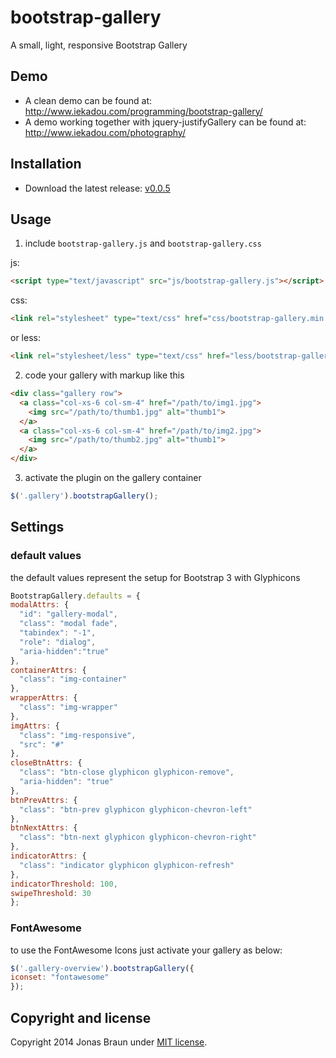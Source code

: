 bootstrap-gallery
=================

A small, light, responsive Bootstrap Gallery

## Demo
* A clean demo can be found at: http://www.iekadou.com/programming/bootstrap-gallery/
* A demo working together with jquery-justifyGallery can be found at: http://www.iekadou.com/photography/


## Installation

* Download the latest release: [v0.0.5](https://github.com/iekadou/bootstrap-gallery/archive/0.0.5.zip)

## Usage

1. include `bootstrap-gallery.js` and `bootstrap-gallery.css`
  
  js:
  ```html
<script type="text/javascript" src="js/bootstrap-gallery.js"></script>
  ```
  css:
  ```html
<link rel="stylesheet" type="text/css" href="css/bootstrap-gallery.min.css">
  ```
  or less:
  ```html
<link rel="stylesheet/less" type="text/css" href="less/bootstrap-gallery.less">
  ```

2. code your gallery with markup like this

  ```html
  <div class="gallery row">
    <a class="col-xs-6 col-sm-4" href="/path/to/img1.jpg">
      <img src="/path/to/thumb1.jpg" alt="thumb1">
    </a>
    <a class="col-xs-6 col-sm-4" href="/path/to/img2.jpg">
      <img src="/path/to/thumb2.jpg" alt="thumb1">
    </a>
  </div>
  ```

3. activate the plugin on the gallery container
  
  ```javascript
$('.gallery').bootstrapGallery();
  ```

## Settings

### default values

the default values represent the setup for Bootstrap 3 with Glyphicons

  ```javascript
BootstrapGallery.defaults = {
  modalAttrs: {
    "id": "gallery-modal",
  	"class": "modal fade",
  	"tabindex": "-1",
  	"role": "dialog",
  	"aria-hidden":"true"
  },
  containerAttrs: {
    "class": "img-container"
  },
  wrapperAttrs: {
    "class": "img-wrapper"
  },
  imgAttrs: {
    "class": "img-responsive",
    "src": "#"
  },
  closeBtnAttrs: {
    "class": "btn-close glyphicon glyphicon-remove",
    "aria-hidden": "true"
  },
  btnPrevAttrs: {
    "class": "btn-prev glyphicon glyphicon-chevron-left"
  },
  btnNextAttrs: {
    "class": "btn-next glyphicon glyphicon-chevron-right"
  },
  indicatorAttrs: {
    "class": "indicator glyphicon glyphicon-refresh"
  },
  indicatorThreshold: 100,
  swipeThreshold: 30
};
  ```
  
### FontAwesome

  to use the FontAwesome Icons just activate your gallery as below:

  ```javascript
$('.gallery-overview').bootstrapGallery({
  iconset: "fontawesome"
});
  ```

## Copyright and license

Copyright 2014 Jonas Braun under [MIT license](https://github.com/iekadou/bootstrap-gallery/blob/master/LICENSE).
